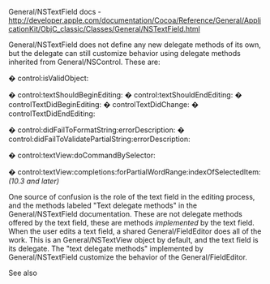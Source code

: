 General/NSTextField docs - http://developer.apple.com/documentation/Cocoa/Reference/General/ApplicationKit/ObjC_classic/Classes/General/NSTextField.html

General/NSTextField does not define any new delegate methods of its own, but the delegate can still customize behavior using delegate methods inherited from General/NSControl.  These are:

    
� control:isValidObject:

� control:textShouldBeginEditing:
� control:textShouldEndEditing:
� controlTextDidBeginEditing:
� controlTextDidChange:
� controlTextDidEndEditing:

� control:didFailToFormatString:errorDescription:
� control:didFailToValidatePartialString:errorDescription:

� control:textView:doCommandBySelector:

� control:textView:completions:forPartialWordRange:indexOfSelectedItem: *(10.3 and later)*



One source of confusion is the role of the text field in the editing process, and the methods labeled "Text delegate methods" in the General/NSTextField documentation.  These are not delegate methods offered by the text field, these are methods *implemented* by the text field.  When the user edits a text field, a shared General/FieldEditor does all of the work.  This is an General/NSTextView object by default, and the text field is its delegate.  The "text delegate methods" implemented by General/NSTextField customize the behavior of the General/FieldEditor. 

See also